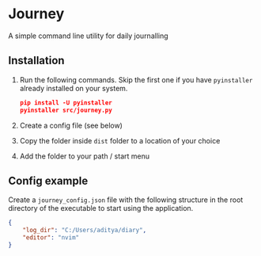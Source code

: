 # Journey

A simple command line utility for daily journalling

## Installation

1. Run the following commands. Skip the first one if you have `pyinstaller` already installed on your system.

    ```json
    pip install -U pyinstaller
    pyinstaller src/journey.py
    ```

2. Create a config file (see below)

3. Copy the folder inside `dist` folder to a location of your choice

4. Add the folder to your path / start menu

## Config example

Create a `journey_config.json` file with the following structure in the root directory of the executable to start using the application.

```json
{
    "log_dir": "C:/Users/aditya/diary",
    "editor": "nvim"
}
```
